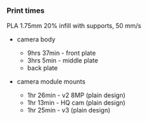 ### Print times

PLA 1.75mm 20% infill with supports, 50 mm/s

- camera body
  - 9hrs 37min - front plate
  - 3hrs 5min - middle plate
  - back plate

- camera module mounts
  - 1hr 26min - v2 8MP (plain design)
  - 1hr 13min - HQ cam (plain design)
  - 1hr 25min - v3 (plain design)
